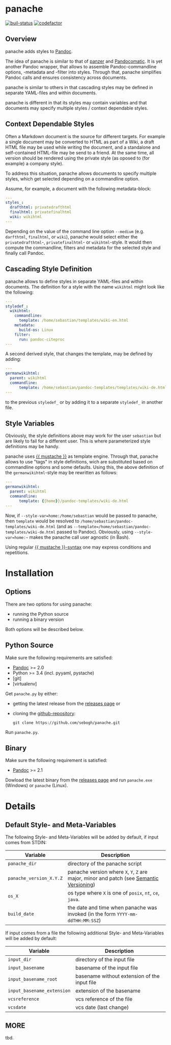 # panache 

[![buil-status](https://travis-ci.org/sebogh/panache.svg?branch=master)](https://travis-ci.org/sebogh/panache) [![codefactor](https://www.codefactor.io/repository/github/sebogh/panache/badge)](https://www.codefactor.io/repository/github/sebogh/panache)

## Overview

panache adds styles to [Pandoc]. 

The idea of panache is similar to that of [panzer] and [Pandocomatic]. It is yet
another Pandoc wrapper, that allows to assemble Pandoc-commandline options,
-metadata and -filter into styles. Through that, panache simplifies Pandoc calls
and ensures consistency across documents.

panache is similar to others in that cascading styles may be defined in separate
YAML-files and within documents.

panache is different in that its styles may contain variables and that documents
may specify multiple styles / context dependable styles.

## Context Dependable Styles

Often a Markdown document is the source for different targets. For example a
single document may be converted to HTML as part of a Wiki, a draft HTML file
may be used while writing the document, and a standalone and self-contained
HTML-file may be send to a friend. At the same time, all version should be
rendered using the private style (as oposed to (for example) a company style).

To address this situation, panache allows documents to specify multiple styles,
which get selected depending on a commandline option.

Assume, for example, a document with the following metadata-block:

```yaml
---
styles_:
  drafthtml: privatedrafthtml
  finalhtml: privatefinalhtml
  wiki: wikihtml
---
```

Depending on the value of the command line option `--medium` (e.g. `darfthtml`,
`finalhtml`, or `wiki`), panache would select either the
`privatedrafthtml`-, `privatefinalhtml`- or `wikihtml`-style. It would then 
compute the commandline, filters and metadata for the selected style and finally 
call Pandoc.

## Cascading Style Definition

panache allows to define styles in separate YAML-files and within documents. The
definition for a style with the name `wikihtml` might look like the following:

```yaml
---
styledef_:
  wikihtml:
    commandline:
      template: /home/sebastian/templates/wiki-en.html
    metadata:
      build-os: Linux
    filter:
      run: pandoc-citeproc
---
```

A second derived style, that changes the template, may be defined by adding:
    
```yaml
---
germanwikihtml:
  parent: wikihtml
  commandline:
      template: /home/sebastian/pandoc-templates/templates/wiki-de.html
---
```

to the previous `styledef_` or by adding it to a separate `styledef_` in another
file.

## Style Variables

Obviously, the style definitions above may work for the user `sebastian` but are
likely to fail for a different user. This is where parameterized style definitions
may be handy.

panache uses [{{ mustache }}](https://github.com/mustache/mustache.github.com)
as template engine. Through that, panache allows to use "tags" in style
definitions, wich are substituted based on commandline options and some
defaults. Using this, the above definition of the `germanwikihtml`-style may be
rewritten as follows:

```yaml
---
germanwikihtml:
  parent: wikihtml
  commandline:
      template: {{home}}/pandoc-templates/wiki-de.html
---
```

Now, if `--style-var=home:/home/sebastian` would be passed to
panache, then `template` would be resolved to 
`/home/sebastian/pandoc-templates/wiki-de.html` (and as
`--template=/home/sebastian/pandoc-templates/wiki-de.html` passed to Pandoc).
Obviously, using `--style-var=home:~` makes the panache call user agnostic
(in Bash).

Using regular [{{ mustache }}-syntax](http://mustache.github.io/mustache.5.html)
one may express conditions and repetitions.

# Installation

## Options

There are two options for using panache:

-   running the Python source
-   running a binary version

Both options will be described below.

## Python Source

Make sure the following requirements are satisfied:

-    [Pandoc] >= 2.0
-    Python >= 3.4 (incl. pyyaml, pystache)
-    \[git\]
-    \[virtualenv\]

Get `panache.py` by either:

-   getting the latest release from the [releases page] or
-   cloning the [github-repository]:

    ~~~~ {.bash}
    git clone https://github.com/sebogh/panache.git
    ~~~~

Run `panache.py`.

## Binary 

Make sure the following requirement is satisfied:

-    [Pandoc] >= 2.1

Dowload the latest binary from the [releases page] and run `panache.exe`
(Windows) or `panache` (Linux).

# Details

## Default Style- and Meta-Variables

The following Style- and Meta-Variables will be added by default, if input comes from STDIN:

| Variable                | Description                                                                                |
|------------------------ |--------------------------------------------------------------------------------------------|
| `panache_dir`           | directory of the panache script                                                            |
| `panache_version_X.Y.Z` | panache version where `X`, `Y`, `Z` are major, minor and patch (see [Semantic Versioning]) | 
| `os_X`                  | os type where `X` is one of `posix`, `nt`, `ce`, `java`.                                   | 
| `build_date`            | the date and time when panache was invoked (in the form `YYYY-mm-ddTHH:MM:SSZ`)            |

If input comes from a file the following additional Style- and Meta-Variables will be added by default:

| Variable                   | Description                                                                                |
|--------------------------- |--------------------------------------------------------------------------------------------|
| `input_dir`                | directory of the input file                                                                |
| `input_basename`           | basename of the input file                                                                 |
| `input_basename_root`      | basename without extension of the input file                                               |
| `input_basename_extension` | extension of the basename                                                                  |
| `vcsreference`             | vcs reference of the file                                                                  |
| `vcsdate`                  | vcs date (last change)                                                                     |


## MORE

tbd.


[releases page]: https://github.com/sebogh/panache/releases/latest
[github-repository]: https://github.com/sebogh/panache.git
[Pandoc]: https://pandoc.org
[panzer]: https://github.com/msprev/panzer
[Pandocomatic]: https://heerdebeer.org/Software/markdown/pandocomatic/
[Semantic Versioning]: https://semver.org/
